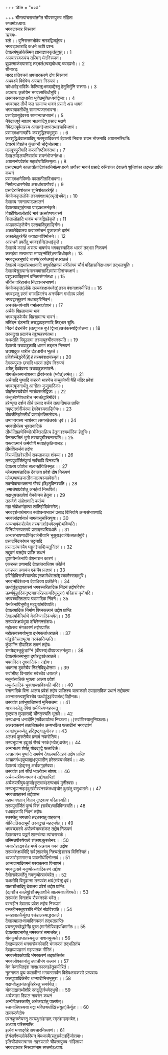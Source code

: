 +++
title = "००७"

+++
श्रीमत्पांचरात्रांतर्गत श्रीपरमपुरुष संहिता  
सप्तमोऽध्यायः  
भगवदपचार निरूपणं  
ऋषयः-  
श्लो।। वुनिसत्तमभोदेव नारदद्विजपुंगव।  
भगवदपचारादि कधने ऋषि प्रश्नः  
देवालयेषुलोकेस्मिन् ज्ञानाज्ञानकृतंतुयुत्।। 1  
अपचारस्वरूपंच तस्मिन् भेदनिरूपणं।  
ब्रूह्यस्माकंदयासांद्र तद्भलं(त्वद्यबोधय)चवदप्रभो।। 2  
श्रीनारदः  
नारद प्रतिवचनं अपचारकरणे दोष निरूपणं  
अधवक्ष्ये विशेषेण अपचार निरूपणं।  
क्रोधलो(भादिकैः कैश्चित्)भमदाद्यैस्तु हेतुभिर्मुनि सत्तमाः।। 3  
अपचारः कृतोयेन भगवत्सन्निधौभुवि।  
तस्यनस्याद्यधाचैव भुक्तिमुक्तिध्वयंद्विजाः।। 4  
भगवत्पाद तीर्धे जल सामान्य भावनं प्रसादे अन्न भावनं  
भगवत्पादतीर्धेतु सामान्यजलभावना।  
प्रसादेवासुदेवस्य सामान्यान्नभावनं।। 5  
नैवेद्यात्पूर्व माघ्राण भक्षणादिषु प्रसाद भक्षणे  
नैवेद्यात्पूर्वमन्नस्य आघ्राणं(भक्षणंतथा)चापिभक्षणं।  
प्रसादभक्षणाच्छौरेः करशुद्धिश्चभूसुराः।। 6  
करशुद्धिःदेवालयादिषु मलमूत्रादिकरणं देवालये निवास शयन भोजनादि अग्रासनस्थितिः  
देवारये विग्रहेच कुंडाग्नौ चद्विजोत्तमाः।  
मलमूत्रपुरीषादि करणंनिष्टीवनंतधा।। 7  
देवा(लये)लयनिवासंच शयनंभोजनंतधा।  
अग्रासनोपवेशंच महादोषयितिस्मृताः।। 8  
प्रसादभक्षणे कालात्रीतादिशंकानिर्माल्यधारणे अगौरव भावनं प्रसादे रुचिशंका देवालये शुचिशंका तद्भल प्राप्ति कधनं  
प्रसादभक्षणेविष्णोः कालातीतादिभावना।  
निर्माल्यधारणेचैव अश्रर्धाचयगौरवं।। 9  
प्रसादेरुचिशंकाच शुचिशंकाहरेर्गृहे।  
येनकेनकृतंलोके तस्यवंशक्षयं(स्मृतं)भवेत्।। 10  
देवालय गमनात्पादप्रक्षालनं  
देवालयाद्गृहंगत्वा पादप्रक्षालनंकृते।  
विग्रहॆशिलालोहादि भावं उत्सवेष्वपहास्यं  
शिलालोहादि भावंच भगवद्विग्रहेकृते।। 11  
अपहास्यंकृतेचैन उत्सवादिषुशार्ङ्गिणः।  
अकालेदेवालय कवाटमोचनं पूजाकाले दर्शनं  
अकालेतुहरेर्गेहे कवाटानांविमोचने।। 12  
आराधने प्रवर्तेतु भगवद्दर्शने(तधा)कृते।  
देवालये कलहं असत्य भाषणंच भगवद्वस्त्रादिक धारणं तद्भल निरूपणं  
कलहंचा सत्यभाषा भगव(न्मंदिरे)त्सन्निधौकृते।। 13  
भगवद्वस्त्रभूषादि धारणे(हरणेतथा)चधरातले।  
देवालये मद्यमांसभक्षणादि पशुपक्षिहनसं स्त्रीसंगमं चौर्यं परिहासनिंदाभाषणं तद्भलश्रुतिः।  
देवालयेसुरापानं(मत्स्यमांसादि)मांसादीनांचभक्षणं।  
पशुपक्ष्यादिहसनं वनितासंगमंतधा।। 15  
चौर्यंच परिहासंच निंदावचनभाषणं।  
येनकेनकृतं(लोकॆ तस्यवंशक्षयंभवेत्)तस्य वंशनाशनमीरितं।। 16  
भगवद्वस्तु हरणं भगवन्निंदनंच अनर्चकेन गर्भालय प्रवेशं  
भगवद्वस्तुहरणं तधाचहरिनिंदनं।  
अनर्चकेनयेनापि गर्भालयप्रवेशनं।। 17  
अर्चके विप्रलामान्य भावं  
भगवत्पूजकेचैव विप्रसामान्य भावनं।  
तन्निंदन दंडनादि तश्रद्धव्यहरणादि तिद्भल श्रुतिः  
निंदनं दंडनंचैव (तत्पूजक बुधं द्विजाः)अर्चकस्यद्विजोत्तमाः।। 18  
तस्यदुःख प्रदानंच तद्द्रव्यहरणंतथा।  
यःकरोति विमूढात्मा तस्यायुश्श्रीश्चनश्यति।। 19  
देवालये छत्रपादुकादि धारणं तद्भल निरूपणं  
छत्रपादुक धारीच दंडधारीच भूतले।  
प्रविशेच्चेद्धरेर्गे(हे)हं तस्यवंशक्षयंस्मृतं।। 20  
देवस्यपुरतः छत्रादि धारणं तद्दोष निरूपणं  
अग्रेतु देवदेवस्य छत्रपादुकलांछनैः।  
योगच्छेत्तस्यनांशस्या द्रौरवंनरकं (भवेत्)लभेत्।। 21  
अर्चनादि पुष्पादि कहरणे थारणेच कंचुकोष्णी षैहि मंदिर प्रवेशं  
भगवत्बूजनार्धंतु आनीताः कुसुमादिकाः।  
योहरेतस्यवैघोरं नरकंलभतेद्विजाः।। 22  
कंचुकोष्णीषधारीच नगच्छेद्धरिमंदिरे।  
हरेःप्पृष्ठ दर्शनं तीर्ध प्रसाद वर्जनं तत्फ्रतिफल प्राप्तिः  
नपृष्टंदर्शनीयंस्या द्देवदेवस्यशार्ङ्गिणः।। 23  
योवर्जतिहरेस्तीर्थं प्रसादंभक्तिलोपतः।  
तप्यान्वयस्य नाशंस्या त्सगच्छेन्नरकं धृवं।। 24  
भगवतीर्धस्य भूवतनादिकं  
तीर्धादिग्रहणेविष्णो(र्भक्तिराहित्य हेतुना)रश्रर्थादिक हेतुभिः।  
येनतत्पतितं भूमौ तस्यायुश्रीश्चनस्यति।। 25  
यस्त्वात्मानं कर्मयोगिं मत्वाहंकृतिनाजडः।  
तीर्थविसर्जनं तद्दोषः  
विसर्जतिहरेस्तीर्धं सकलाकाल शंकया।। 26  
तस्यपूर्वार्जितंपुण्यं सर्वंचापि विनश्यति।  
देवालय प्रवेशेच सत्वनर्हयितिस्मृतः।। 27  
म्लेच्छपाषंडादिक देवालय प्रवेशे दोष निरूपणं  
म्लेच्छपाषंडजातीनामालयस्यप्रवेशने।  
तदन्येषांचभक्तानां गौरवं (दि)तुविनश्यति।। 28  
,स्मात्तेषांप्रवेशेतु अनर्हत्वं निरूपितं।  
यदाभूयत्तत्प्रवेशं येनकेनच हेतुना।। 29  
तत्प्रवेशे संप्रोक्षणादि कर्तप्यं  
महा संप्रोक्षणंकृत्वा शांतिहोदिकंसरेत्।  
भगवद्दर्शनार्थमागत स्त्रीष्वन्यभावनं प्रसाद विनियोगे अन्यसंभाषणादि  
भगवत्संदर्शनार्ध मागतासुचस्त्रिषुयः।। 30  
अन्यभावंकरोत्येव तस्यनाशो(भवेद्थृवं)भविष्यति।  
विनियोगस्यसमये प्रसादस्यश्रियःपतेः।। 31  
अन्यसंभाषणादीनि(वर्जनीयानि भूसुराः)वर्जयेत्सततंभुवि।  
प्रसादनिंदनरंघन घट्टनादि  
प्रसादलंघनंचैव घट्टनं(चापि)चतुनिंदनं।। 32  
तद्दूषणं चतद्दोष प्राप्ति कधनं  
दूषणंयेनकेनापि वंशनाशन कारणं।  
एकहस्त प्रणामादि देवतांतराधिक्य कीर्तनं  
एकहस्त प्रणामंच एकंचैव प्रदक्षणं।। 33  
हरिगेहेविसर्जंस्यात्स्रेय(स्कामैर्धरातलै)स्कामैस्सदाभुवि।  
भगवन्मंदिरेत्वन्य देवाधिक्य प्रकीर्तने।। 34  
ऊर्ध्वपुंड्राद्यपहास्यं भगवच्चरितादिक निंदनं तद्दोषविशेषः  
ऊर्थ्वपुंड्रादिकंदृष्ट्या(परिहसत्यदिभूसुराः) परिहासं कृतेयदि।  
भगवच्चरितालाप श्रवणादिक निंदने।। 35  
येनकेनापिभूमौतु महद्दुःखंभविष्यति।  
देवालयादिक निर्माण विघ्नकल्पनं तद्दोष प्राप्तिः  
देवालयविनिर्माणे येनविघ्नादिकंभवेत्।। 36  
तस्यवंशक्षयंभूया दचिरेणनसंशयः।  
महोत्सव भंगकारणं तद्दोषप्राप्तिः  
महोत्सवस्ययोभूया द्भंगकर्ताधरातले।। 37  
पांडुरोगेसदाभूत्वा नरकंप्रतिच्छति।  
कुंडाग्नि दीपादिक शमनं तद्दोषः  
शमयेद्यस्तुकुंडाग्निं (दीपस्य)दीपप्रज्वलनंतुवा।। 38  
देवालयेतस्यभूया द्घोरदुःखंधरातले।  
भक्तनिंदन दूषणादिकं। तद्दोषः।  
भक्तानां दूषणेचैव निंदनेविबुधोत्तमाः।। 39  
सर्वाभीष्ट विनाशंच भवेच्चैव धरातले।  
मधुमांसाधिकं भुक्त्वा आलय प्रवेशं  
मधुमांसादिकं भुक्त्वायःप्रविश्यति मंदिरं।। 40  
स्नानादिकं विना आलय प्रवेशं तद्दोष प्राप्तिश्च यात्राकाले उपाहारादिक प्रधानं तद्दोषश्च  
अस्नातस्त्वशुचिश्चैव ऊर्ध्वपुंड्र(विवर्जतः)विहीनकः।  
तस्यवंश क्षयंभूयान्निश्चयं मुनिसत्तमाः।। 41  
यात्राकालेतु देवेशं समीपेस्वग्वहस्यतु।  
दृष्ट्वात मुपहाराद्यै र्योनतृप्त्यति भूतले।। 42  
तस्यधान्य धनादीनि(सर्वेकार्याश्च निष्फला।।)सर्वाणिस्यात्तुनिष्फलाः।  
अलक्ष्यकरणं तत्प्रतिफलंच अन्यभक्षित फलादीनां भगवदर्पणं  
आगतंपुरमध्येतु हरिंदृष्ट्वातुयोनरः।। 43  
अलक्ष्यं कुरुतेचैव प्रणामं नकरोतिच।  
तस्यभूयान्म हद्दुःखं रौरवं नरकं(भवेत्)व्रजेत्।। 44  
अन्यभक्षण शेषंतु योदद्याद्वै फलादिकं।  
आघ्रातगंथ पुष्पादि समर्पणं देवालयादिदहनं तद्दोष प्राप्तिः  
आघ्रातगंध(पुष्पाद्याः)पुष्पादीन् हरेस्तस्यभवेदघं।। 45  
देवालयं दहेद्यस्तु अर्चकगृहमेववा।  
तस्यवंश क्षयं श्रीघ्रं भवत्येवन संशयः।। 46  
अर्चकस्त्रीष्वन्यभावनं तद्दोषप्राप्तिः!  
अर्चकस्त्रीषुयःकुर्या(द्दुष्टभावं)दन्यभावं मुनीश्वराः।  
तस्यभूयान्महा(दुःखंरौरवंनरकंतधा)घोर दुःखंतु वसुधातलेः।। 47  
भगवतापहास्यं तद्दोषश्च  
महाभागवतान् विप्रान् दृष्ट्वायः परिहास्यति।  
तस्यपूर्वार्जितं पुण्यं वित्तं (सर्वंच)चापिविनश्यति।। 48  
रधवाहकादि निंदनं तद्दोषः  
रथस्थेतु जगन्नाधे तद्रधस्यतु वाहकान्‌।  
योनिंदतिसदाभूमौ तस्यदुःखं महद्भवेत्।। 49  
भगवच्छास्त्रे अपौरुषेयत्वशंका! तद्दोष निरूपणं  
देवालयस्य यद्धर्म शास्त्रंस्या त्पांचरात्रकं।  
तस्मिन्नपौरुषेयत्वे शंकायःकुरुतेनरः।। 50  
ध्वयारोहाद्यवरोह मध्ये अन्नगाम गमनं तद्दोषः  
तस्यवंशक्षयंविद्दि सर्व(शास्त्रेषु निश्चतं)शास्त्र विनिश्चितं।  
थ्वजारोहणमारभ्य यावत्तीर्थदिनोत्सवं।। 51  
आन्यग्रामादिगमनं यस्यकस्या पिनाशनं।  
भगवदुत्सवे मनुष्योत्सवादिकरणं तद्दोषः  
दैवोत्सवेप्रवर्तेतु नमनुष्योत्सवंचरेत्।। 52  
यःकरोदि विमूढात्मा तस्यवंश क्षयं(भवेत्)धृवं।  
याताशौचादिषु देवालय प्रवेशं तद्दोष प्राप्तिः  
(द्याशौच कालेषु)शौचमृताशौचे आलयंयःप्रविश्यते।। 53  
तस्यवंश विनाशंच रौरवंनरकं भवेत्।  
वस्त्रहीन देवालय प्रवेश तद्दोष निरूपणं  
वस्त्रहीनस्तुयश्शौरे र्मंदिरं संप्रविश्यति।। 54  
समहापातकैर्युक्त श्चंडालस्याद्धरातले।  
देवालयाग्रतःणामादिनकरणं तद्भलप्राप्तिः  
प्रयस्तुगच्छेद्धरेर्गेह पुरतः(मार्गतोपिवा)पधिमार्गतः।। 55  
देवालयाग्रभागेतु नमस्कारं समाचरेत्।  
योनकुर्यात्तधातस्यकुल नाशनमुच्यते।। 56  
देवद्रव्यहरणं भगवत्सेवकोपादि भंगकरणं तद्भलितंच  
देवद्रव्यापहरणं महापातक मीरितं।  
भगवत्सेवकोपादि भंगरकरणं तद्फलितंच  
भगवत्सेवकानांतु उपाधौभंग कल्पनं।। 57  
येन केनापितद्वंश नाश(कारण)हेतुकमीरितं।  
नूतनागत पुष्प फलादीनां भगवत्समर्पण विशेषःतन्नकरणे प्रत्यवायः  
फलपुष्पादिकंचैव धान्यादीनिचभूसुराः।। 58  
यदाभवेन्नूतनंतत्छ्रीहरेस्तु समर्पयेत्।  
योनदद्यात्तथौशौरे स्तद्वृद्धिर्नभवेद्भुवी।। 59  
अर्चकाज्ञा दिपाल नावसर कथनं  
अन्येष्वितरकार्येषु अर्चकाज्ञांतु पालयेत्।  
स्धानाधिपस्यया यद्वा भक्तिश्रर्धादि(संयुतः)कैर्युतः।। 60  
तन्नकरणेदोषः  
एवंनकुरुतेयस्तु तस्यदुःखं(महत् स्मृतं)महद्भवेत्।  
अध्याय परिसमाप्तिः  
इत्येवं भगवद्गेहे अपचारनिरूपणं।। 61  
ज्ञेयंसर्वैश्चलोकेस्मिन् श्रेयःकामै(स्तुसर्वदा)र्द्विजोत्तमाः।  
इतिश्रीपांचरात्रागम-रहस्यसारे श्रीपरमपुरुष-संहितायां  
भगवदपचार निरूपणंनाम सप्तमोऽध्यायः